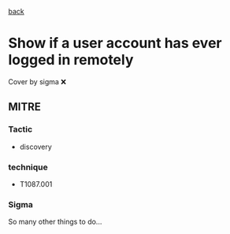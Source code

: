 [back](../index.md)
# Show if a user account has ever logged in remotely
Cover by sigma :x: 

## MITRE
### Tactic
  - discovery

### technique
  - T1087.001

### Sigma

 So many other things to do...